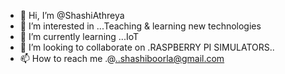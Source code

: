 - 👋 Hi, I’m @ShashiAthreya
- 👀 I’m interested in ...Teaching & learning new technologies
- 🌱 I’m currently learning ...IoT
- 💞️ I’m looking to collaborate on .RASPBERRY PI SIMULATORS..
- 📫 How to reach me .@..shashiboorla@gmail.com

<!---
ShashiAthreya/ShashiAthreya is a ✨ special ✨ repository because its `README.md` (this file) appears on your GitHub profile.
You can click the Preview link to take a look at your changes.
--->
